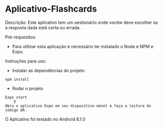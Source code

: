 # Aplicativo-Flashcards

Descrição: Este aplicativo tem um uestionário onde vocêw deve escolher se a resposta dada está certa ou errada.


Pré-requesitos:
- Para utilizar esta aplicação é necessário ter instalado o Node e NPM e Expo.

Instruções para uso:

- Instalar as dependências do projeto:

```
npm install
```

- Rodar o projeto

```
Expo start
    E
Abra o aplicativo Expo em seu dispositivo móvel e faça a leitura do código QR.
```

O Aplicativo foi testado no Android 8.1.0